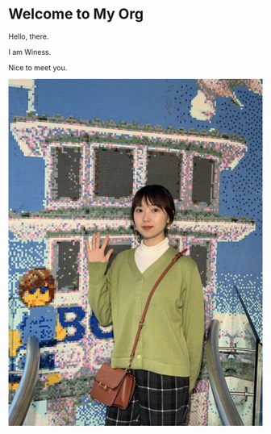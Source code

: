 # Welcome to My Org

Hello, there.

I am Winess.

Nice to meet you.

![This is me](https://github.com/gtb-2022-wang-nan/.github/blob/master/profile/assets/myphoto.jpeg)

